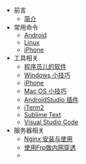 <!-- docs/_sidebar.md -->

- 前言
    - [简介](zh-cn/README.md)
- 常用命令
    - [Android](zh-cn/hank/android_adb_command.md)
    - [Linux](zh-cn/hank/liunx_command.md)
    - [iPhone](zh-cn/os/iphone.md)
- 工具相关
    - [程序员儿的软件](zh-cn/os/software.md)
    - [Windows 小技巧](zh-cn/os/windows_record.md)
    - [iPhone](zh-cn/os/iphone.md)
    - [Mac OS 小技巧](zh-cn/os/macos_record.md)
    - [AndroidStudio 插件](zh-cn/tool/android_studio.md)
    - [iTerm2](zh-cn/tool/iterm2.md)
    - [Sublime Text](zh-cn/tool/sublime_text.md)
    - [Visual Studio Code](zh-cn/tool/visual_studio_code.md)
- 服务器相关
    * [Nginx 安装与使用](zh-cn/server/nginx.md)
    * [使用Frp做内网穿透](zh-cn/server/frp.md)
    * <!-- * [banwagonhost](zh-cn/server/bandwagonhost.md) -->

